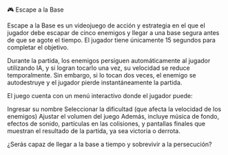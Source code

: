 🎮 Escape a la Base

Escape a la Base es un videojuego de acción y estrategia en el que el jugador debe escapar de cinco enemigos y llegar a una base segura antes de que se agote el tiempo. El jugador tiene únicamente 15 segundos para completar el objetivo.

Durante la partida, los enemigos persiguen automáticamente al jugador utilizando IA, y si logran tocarlo una vez, su velocidad se reduce temporalmente. Sin embargo, si lo tocan dos veces, el enemigo se autodestruye y el jugador pierde instantáneamente la partida.

El juego cuenta con un menú interactivo donde el jugador puede:

Ingresar su nombre
Seleccionar la dificultad (que afecta la velocidad de los enemigos)
Ajustar el volumen del juego
Además, incluye música de fondo, efectos de sonido, partículas en las colisiones, y pantallas finales que muestran el resultado de la partida, ya sea victoria o derrota.

¿Serás capaz de llegar a la base a tiempo y sobrevivir a la persecución?
